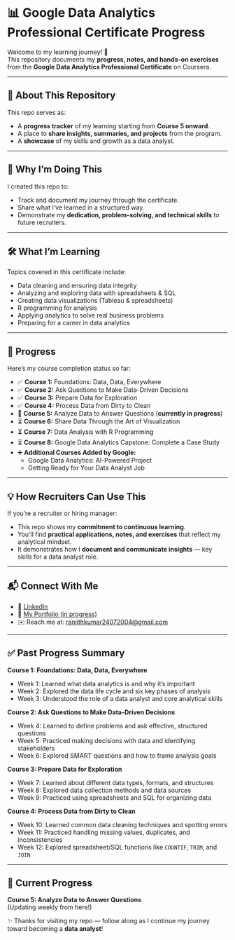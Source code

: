 # 📊 Google Data Analytics Professional Certificate Progress

Welcome to my learning journey! 🚀  
This repository documents my **progress, notes, and hands-on exercises** from the **Google Data Analytics Professional Certificate** on Coursera.  

---

## 📖 About This Repository
This repo serves as:
- A **progress tracker** of my learning starting from **Course 5 onward**.  
- A place to **share insights, summaries, and projects** from the program.  
- A **showcase** of my skills and growth as a data analyst.  

---

## 🎯 Why I’m Doing This
I created this repo to:
- Track and document my journey through the certificate.  
- Share what I’ve learned in a structured way.  
- Demonstrate my **dedication, problem-solving, and technical skills** to future recruiters.  

---

## 🛠️ What I’m Learning
Topics covered in this certificate include:
- Data cleaning and ensuring data integrity  
- Analyzing and exploring data with spreadsheets & SQL  
- Creating data visualizations (Tableau & spreadsheets)  
- R programming for analysis  
- Applying analytics to solve real business problems  
- Preparing for a career in data analytics  

---

## 📌 Progress
Here’s my course completion status so far:

- ✅ **Course 1:** Foundations: Data, Data, Everywhere  
- ✅ **Course 2:** Ask Questions to Make Data-Driven Decisions  
- ✅ **Course 3:** Prepare Data for Exploration  
- ✅ **Course 4:** Process Data from Dirty to Clean  
- 🔄 **Course 5:** Analyze Data to Answer Questions (**currently in progress**)  
- ⏳ **Course 6:** Share Data Through the Art of Visualization  
- ⏳ **Course 7:** Data Analysis with R Programming  
- ⏳ **Course 8:** Google Data Analytics Capstone: Complete a Case Study  
- ➕ **Additional Courses Added by Google:**  
  - Google Data Analytics: AI-Powered Project  
  - Getting Ready for Your Data Analyst Job  

---

## 💡 How Recruiters Can Use This
If you’re a recruiter or hiring manager:
- This repo shows my **commitment to continuous learning**.  
- You’ll find **practical applications, notes, and exercises** that reflect my analytical mindset.  
- It demonstrates how I **document and communicate insights** — key skills for a data analyst role.  

---

## 📬 Connect With Me
- 💼 [LinkedIn](https://www.linkedin.com/in/ranjithkumar-ramesh-9b3204244/)  
- 📂 [My Portfolio (in progress)](https://github.com/RKRanjithkumarRK/Data-analytics-journey/edit/main/README.md)  
- ✉️ Reach me at: ranjithkumar24072004@gmail.com  

---
## ✅ Past Progress Summary  

**Course 1: Foundations: Data, Data, Everywhere**  
- Week 1: Learned what data analytics is and why it’s important  
- Week 2: Explored the data life cycle and six key phases of analysis  
- Week 3: Understood the role of a data analyst and core analytical skills  

**Course 2: Ask Questions to Make Data-Driven Decisions**  
- Week 4: Learned to define problems and ask effective, structured questions  
- Week 5: Practiced making decisions with data and identifying stakeholders  
- Week 6: Explored SMART questions and how to frame analysis goals  

**Course 3: Prepare Data for Exploration**  
- Week 7: Learned about different data types, formats, and structures  
- Week 8: Explored data collection methods and data sources  
- Week 9: Practiced using spreadsheets and SQL for organizing data  

**Course 4: Process Data from Dirty to Clean**  
- Week 10: Learned common data cleaning techniques and spotting errors  
- Week 11: Practiced handling missing values, duplicates, and inconsistencies  
- Week 12: Explored spreadsheet/SQL functions like `COUNTIF`, `TRIM`, and `JOIN`  

---

## 🔄 Current Progress  

**Course 5: Analyze Data to Answer Questions**  
(Updating weekly from here!)  

✨ Thanks for visiting my repo — follow along as I continue my journey toward becoming a **data analyst**!
